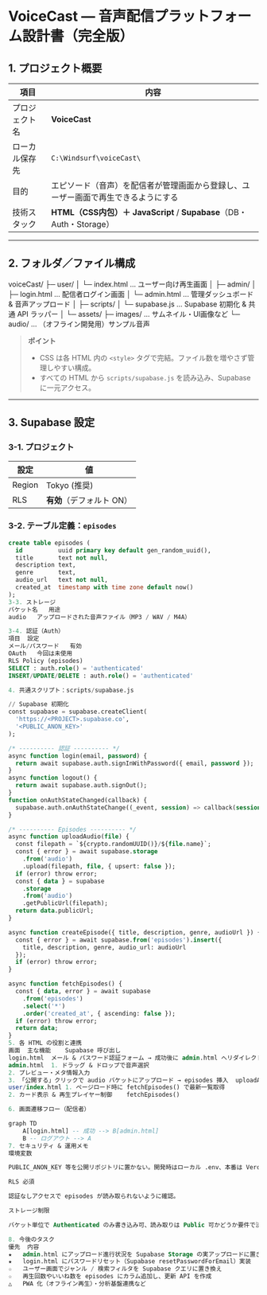 # VoiceCast ― 音声配信プラットフォーム設計書（完全版）

## 1. プロジェクト概要
| 項目 | 内容 |
|------|------|
| プロジェクト名 | **VoiceCast** |
| ローカル保存先 | `C:\Windsurf\voiceCast\` |
| 目的 | エピソード（音声）を配信者が管理画面から登録し、ユーザー画面で再生できるようにする |
| 技術スタック | **HTML（CSS内包）＋ JavaScript**  / **Supabase**（DB・Auth・Storage）|

---

## 2. フォルダ／ファイル構成

voiceCast/
├─ user/
│ └─ index.html ... ユーザー向け再生画面
│
├─ admin/
│ ├─ login.html ... 配信者ログイン画面
│ └─ admin.html ... 管理ダッシュボード & 音声アップロード
│
├─ scripts/
│ └─ supabase.js ... Supabase 初期化 & 共通 API ラッパー
│
└─ assets/
├─ images/ ... サムネイル・UI画像など
└─ audio/ ... （オフライン開発用）サンプル音声



> **ポイント**  
> - CSS は各 HTML 内の `<style>` タグで完結。ファイル数を増やさず管理しやすい構成。  
> - すべての HTML から `scripts/supabase.js` を読み込み、Supabase に一元アクセス。

---

## 3. Supabase 設定

### 3-1. プロジェクト

| 設定 | 値 |
|------|----|
| Region | Tokyo (推奨) |
| RLS | **有効**（デフォルト ON） |

### 3-2. テーブル定義：`episodes`

```sql
create table episodes (
  id          uuid primary key default gen_random_uuid(),
  title       text not null,
  description text,
  genre       text,
  audio_url   text not null,
  created_at  timestamp with time zone default now()
);
3-3. ストレージ
バケット名	用途
audio	アップロードされた音声ファイル（MP3 / WAV / M4A）

3-4. 認証（Auth）
項目	設定
メール/パスワード	有効
OAuth	今回は未使用
RLS Policy (episodes)	
SELECT : auth.role() = 'authenticated'
INSERT/UPDATE/DELETE : auth.role() = 'authenticated'

4. 共通スクリプト：scripts/supabase.js

// Supabase 初期化
const supabase = supabase.createClient(
  'https://<PROJECT>.supabase.co',
  '<PUBLIC_ANON_KEY>'
);

/* ---------- 認証 ---------- */
async function login(email, password) {
  return await supabase.auth.signInWithPassword({ email, password });
}
async function logout() {
  return await supabase.auth.signOut();
}
function onAuthStateChanged(callback) {
  supabase.auth.onAuthStateChange((_event, session) => callback(session));
}

/* ---------- Episodes ---------- */
async function uploadAudio(file) {
  const filepath = `${crypto.randomUUID()}/${file.name}`;
  const { error } = await supabase.storage
    .from('audio')
    .upload(filepath, file, { upsert: false });
  if (error) throw error;
  const { data } = supabase
    .storage
    .from('audio')
    .getPublicUrl(filepath);
  return data.publicUrl;
}

async function createEpisode({ title, description, genre, audioUrl }) {
  const { error } = await supabase.from('episodes').insert({
    title, description, genre, audio_url: audioUrl
  });
  if (error) throw error;
}

async function fetchEpisodes() {
  const { data, error } = await supabase
    .from('episodes')
    .select('*')
    .order('created_at', { ascending: false });
  if (error) throw error;
  return data;
}
5. 各 HTML の役割と連携
画面	主な機能	Supabase 呼び出し
login.html	メール & パスワード認証フォーム → 成功後に admin.html へリダイレクト	login()
admin.html	1. ドラッグ & ドロップで音声選択
2. プレビュー・メタ情報入力
3. 「公開する」クリックで audio バケットにアップロード → episodes 挿入	uploadAudio(), createEpisode()
user/index.html	1. ページロード時に fetchEpisodes() で最新一覧取得
2. カード表示 & 再生プレイヤー制御	fetchEpisodes()

6. 画面遷移フロー（配信者）

graph TD
    A[login.html] -- 成功 --> B[admin.html]
    B -- ログアウト --> A
7. セキュリティ & 運用メモ
環境変数

PUBLIC_ANON_KEY 等を公開リポジトリに置かない。開発時はローカル .env、本番は Vercel の環境変数機能へ。

RLS 必須

認証なしアクセスで episodes が読み取られないように確認。

ストレージ制限

バケット単位で Authenticated のみ書き込み可、読み取りは Public 可かどうか要件で決定。

8. 今後のタスク
優先	内容
★	admin.html にアップロード進行状況を Supabase Storage の実アップロードに置き換える
★	login.html にパスワードリセット（Supabase resetPasswordForEmail）実装
☆	ユーザー画面でジャンル / 検索フィルタを Supabase クエリに置き換え
☆	再生回数やいいね数を episodes にカラム追加し、更新 API を作成
△	PWA 化（オフライン再生）・分析基盤連携など